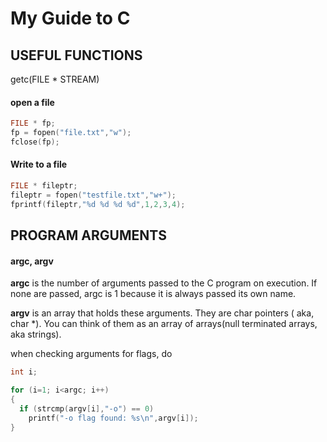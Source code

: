 My Guide to C
=============

## USEFUL FUNCTIONS

getc(FILE * STREAM)

#### open a file
```c
FILE * fp;
fp = fopen("file.txt","w");
fclose(fp);
```

#### Write to a file
```c
FILE * fileptr;
fileptr = fopen("testfile.txt","w+");
fprintf(fileptr,"%d %d %d %d",1,2,3,4);
```

## PROGRAM ARGUMENTS
#### argc, argv

**argc** is the number of arguments passed to the C program on execution.  If none are passed, argc is 1 because it is always passed its own name.

**argv** is an array that holds these arguments.  They are char pointers ( aka, char *).  You can think of them as an array of arrays(null terminated arrays, aka strings).

when checking arguments for flags, do

```c
int i;

for (i=1; i<argc; i++)
{ 
  if (strcmp(argv[i],"-o") == 0)
    printf("-o flag found: %s\n",argv[i]);
}
```
